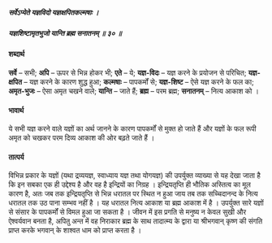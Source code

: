 ##### सर्वेऽप्येते यज्ञविदो यज्ञक्षपितकल्मषाः ।
##### यज्ञशिष्टामृतभुजो यान्ति ब्रह्म सनातनम् ॥ ३० ॥

#### शब्दार्थ

**सर्वे** – सभी; **अपि** – ऊपर से भिन्न होकर भी; **एते** – ये; **यज्ञ-विदः** – यज्ञ करने के प्रयोजन से परिचित; **यज्ञ-क्षपित** – यज्ञ करने  के कारण शुद्ध हुआ; **कल्मषाः** – पापकर्मों से; **यज्ञ-शिष्ट** – ऐसे यज्ञ करने  के फल का; **अमृत-भुजः** – ऐसा अमृत चखने वाले; **यान्ति** – जाते हैं; **ब्रह्म** – परम ब्रह्म; **सनातनम्** – नित्य आकाश को ।

#### भावार्थ

ये सभी यज्ञ करने वाले यज्ञों का अर्थ जानने के कारण पापकर्मों से मुक्त हो जाते हैं और यज्ञों के फल रूपी अमृत को चखकर परम दिव्य आकाश की ओर बढ़ते जाते हैं ।

#### तात्पर्य

विभिन्न प्रकार के यज्ञों (यथा द्रव्ययज्ञ, स्वाध्याय यज्ञ तथा योगयज्ञ) की उपर्युक्त व्याख्या से यह देखा जाता है कि इन सबका एक ही उद्देश्य है और वह है इन्द्रियों का निग्रह । इन्द्रियतृप्ति ही भौतिक अस्तित्व का मूल कारण है, अतः जब तक इन्द्रियतृप्ति से भिन्न धरातल पर स्थित न हुआ जाय तब तक सच्चिदानन्द के नित्य धरातल तक उठ पाना सम्भव नहीं है । यह धरातल नित्य आकाश या ब्रह्म आकाश में है । उपर्युक्त सारे यज्ञों से संसार के पापकर्मों से विमल हुआ जा सकता है । जीवन में इस प्रगति से मनुष्य न केवल सुखी और ऐश्वर्यवान बनता है, अपितु अन्त में वह निराकार ब्रह्म के साथ तादात्म्य के द्वारा या श्रीभगवान् कृष्ण की संगति प्राप्त करके भगवान् के शाश्वत धाम को प्राप्त करता है ।